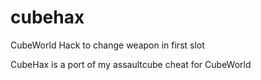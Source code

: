 # cubehax
CubeWorld Hack to change weapon in first slot

CubeHax is a port of my assaultcube cheat for CubeWorld
